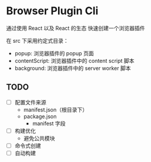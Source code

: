 # Browser Plugin Cli

通过使用 React 以及 React 的生态 快速创建一个浏览器插件

在 src 下采用约定式目录：

- popup: 浏览器插件的 popup 页面
- contentScript: 浏览器插件中的 content script 脚本
- background: 浏览器插件中的 server worker 脚本

## TODO

- [ ] 配置文件来源
  - manifest.json（根目录下）
  - package.json
    - manifest 字段
- [ ] 构建优化
  - 避免公共模块
- [ ] 命令式创建
- [ ] 自动构建
